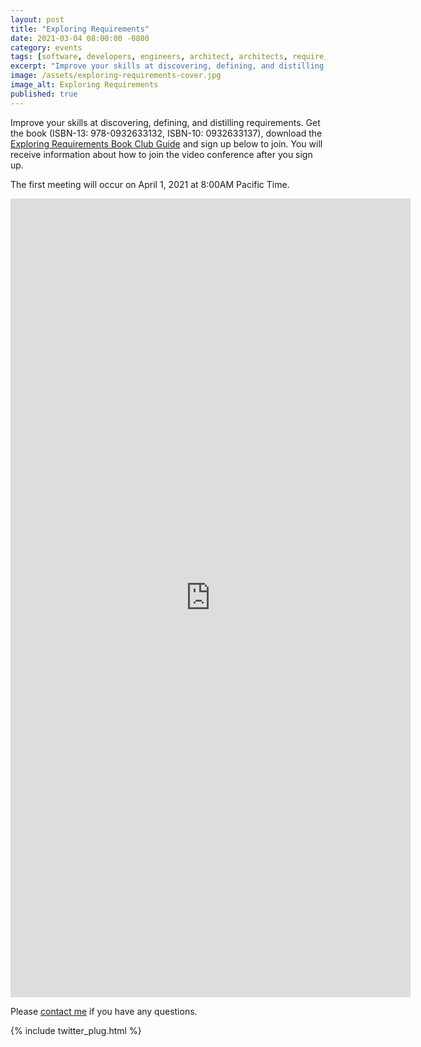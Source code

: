 ```yaml
---
layout: post
title: "Exploring Requirements"
date: 2021-03-04 08:00:00 -0800
category: events
tags: [software, developers, engineers, architect, architects, require, requirements, explore, exploring, ambiguity, ambiguous]
excerpt: "Improve your skills at discovering, defining, and distilling requirements. "
image: /assets/exploring-requirements-cover.jpg
image_alt: Exploring Requirements
published: true
---
```


Improve your skills at discovering, defining, and distilling requirements. Get the book (ISBN-13: 978-0932633132, ISBN-10: 0932633137), download the [Exploring Requirements Book Club Guide](/assets/exploring-requirements-book-club.pdf) and sign up below to join. You will receive information about how to join the video conference after you sign up.

The first meeting will occur on April 1, 2021 at 8:00AM Pacific Time.

<div style="text-align:center">
<iframe src="https://docs.google.com/forms/d/e/1FAIpQLSdOzhhzKSN5hhRl8Q1QA92KBTAOF2s6G7bZpCSlqdfrBk6GkA/viewform?embedded=true" width="640" height="1278" frameborder="0" marginheight="0" marginwidth="0">Loading…</iframe>
</div>

Please [contact me](/contact) if you have any questions.

{% include twitter_plug.html %}

